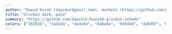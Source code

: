 ```yaml
---
author: "Dawid Kurek (dawikur@gmail.com), morhetz (https://github.com/morhetz/gruvbox)"
title: "Gruvbox dark, pale"
summary: "https://github.com/dawikur/base16-gruvbox-scheme"
colors: ["262626", "3a3a3a", "4e4e4e", "8a8a8a", "949494", "dab997", "d5c4a1", "ebdbb2", "d75f5f", "ff8700", "ffaf00", "afaf00", "85ad85", "83adad", "d485ad", "d65d0e"]
---
```

